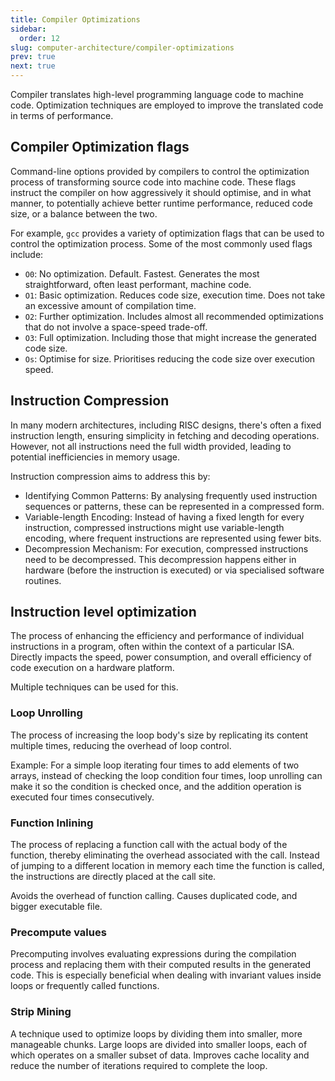 ```yaml
---
title: Compiler Optimizations
sidebar:
  order: 12
slug: computer-architecture/compiler-optimizations
prev: true
next: true
---
```


Compiler translates high-level programming language code to machine code. Optimization techniques are employed to improve the translated code in terms of performance.

## Compiler Optimization flags

Command-line options provided by compilers to
control the optimization process of transforming source code into machine code. These flags instruct the compiler on how aggressively it should optimise, and in what
manner, to potentially achieve better runtime performance, reduced code size, or a
balance between the two.

For example, `gcc` provides a variety of optimization flags that can be used to control the optimization process. Some of the most commonly used flags include:

- `O0`: No optimization. Default. Fastest. Generates the most straightforward, often least performant, machine code.
- `O1`: Basic optimization. Reduces code size, execution time. Does not take an excessive amount of compilation time.
- `O2`: Further optimization. Includes almost all recommended optimizations that do not involve a space-speed trade-off.
- `O3`: Full optimization. Including those that might increase the generated code size.
- `Os`: Optimise for size. Prioritises reducing the code size over execution speed.

## Instruction Compression

In many modern architectures, including RISC designs, there's often a fixed instruction length, ensuring simplicity in fetching and decoding operations. However, not all instructions need the full width provided, leading to potential inefficiencies in memory usage.

Instruction compression aims to address this by:
- Identifying Common Patterns: By analysing frequently used
instruction sequences or patterns, these can be represented in a
compressed form.
- Variable-length Encoding: Instead of having a fixed length for every
instruction, compressed instructions might use variable-length
encoding, where frequent instructions are represented using fewer bits.
- Decompression Mechanism: For execution, compressed instructions
need to be decompressed. This decompression happens either in
hardware (before the instruction is executed) or via specialised
software routines.

## Instruction level optimization
The process of enhancing the efficiency and
performance of individual instructions in a program, often within the context of a
particular ISA. Directly impacts the speed, power consumption, and overall efficiency of code
execution on a hardware platform.

Multiple techniques can be used for this.

###  Loop Unrolling

The process of increasing the loop body's size by replicating its content
multiple times, reducing the overhead of loop control.

Example: For a simple loop iterating four times to add elements of two arrays,
instead of checking the loop condition four times, loop unrolling can make it
so the condition is checked once, and the addition operation is executed four
times consecutively.

### Function Inlining

The process of replacing a function call with the actual body of the
function, thereby eliminating the overhead associated with the call. Instead of jumping to a different location in memory each time the
function is called, the instructions are directly placed at the call site.

Avoids the overhead of function calling. Causes duplicated code, and bigger executable file.

### Precompute values

Precomputing involves evaluating expressions during the compilation process
and replacing them with their computed results in the generated code. This is
especially beneficial when dealing with invariant values inside loops or
frequently called functions.

### Strip Mining

A technique used to optimize loops by dividing them into smaller, more manageable chunks. Large loops are divided into smaller loops, each of which operates on a smaller subset of data. Improves cache locality and reduce the number of iterations required to complete the loop.
